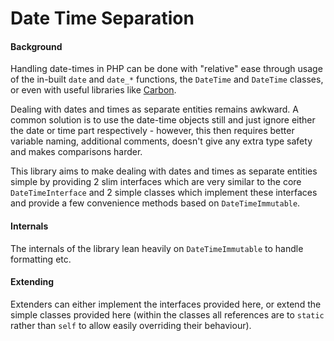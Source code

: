 # Date Time Separation

#### Background

Handling date-times in PHP can be done with "relative" ease through usage of the in-built `date` and `date_*`
functions, the `DateTime` and `DateTime` classes, or even with useful libraries like [Carbon](https://carbon.nesbot.com/docs/).

Dealing with dates and times as separate entities remains awkward. A common solution is to use the date-time
objects still and just ignore either the date or time part respectively - however, this then requires better variable
naming, additional comments, doesn't give any extra type safety and makes comparisons harder.

This library aims to make dealing with dates and times as separate entities simple by providing 2 slim interfaces which
are very similar to the core `DateTimeInterface` and 2 simple classes which implement these interfaces and provide
a few convenience methods based on `DateTimeImmutable`.

#### Internals

The internals of the library lean heavily on `DateTimeImmutable` to handle formatting etc.

#### Extending

Extenders can either implement the interfaces provided here, or extend the simple classes provided here (within the
classes all references are to `static` rather than `self` to allow easily overriding their behaviour).
